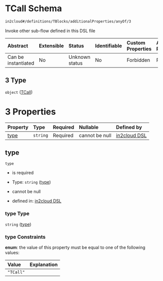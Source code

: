 # TCall Schema

```txt
in2cloud#/definitions/TBlocks/additionalProperties/anyOf/3
```

Invoke other sub-flow defined in this DSL file

| Abstract            | Extensible | Status         | Identifiable | Custom Properties | Additional Properties | Access Restrictions | Defined In                                                                     |
| :------------------ | :--------- | :------------- | :----------- | :---------------- | :-------------------- | :------------------ | :----------------------------------------------------------------------------- |
| Can be instantiated | No         | Unknown status | No           | Forbidden         | Forbidden             | none                | [TDSLRoot.schema.json*](../schema/TDSLRoot.schema.json "open original schema") |

## 3 Type

`object` ([TCall](tdslroot-definitions-tcall.md))

# 3 Properties

| Property      | Type     | Required | Nullable       | Defined by                                                                                                  |
| :------------ | :------- | :------- | :------------- | :---------------------------------------------------------------------------------------------------------- |
| [type](#type) | `string` | Required | cannot be null | [in2cloud DSL](tdslroot-definitions-tcall-properties-type.md "in2cloud#/definitions/TCall/properties/type") |

## type



`type`

*   is required

*   Type: `string` ([type](tdslroot-definitions-tcall-properties-type.md))

*   cannot be null

*   defined in: [in2cloud DSL](tdslroot-definitions-tcall-properties-type.md "in2cloud#/definitions/TCall/properties/type")

### type Type

`string` ([type](tdslroot-definitions-tcall-properties-type.md))

### type Constraints

**enum**: the value of this property must be equal to one of the following values:

| Value     | Explanation |
| :-------- | :---------- |
| `"TCall"` |             |
